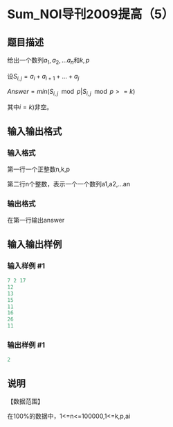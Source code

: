 # Sum_NOI导刊2009提高（5）

## 题目描述

给出一个数列$a_1,a_2,...a_n$和$k,p$

设$S_{i,j}=a_i+a_{i+1}+...+a_j$

$Answer=min(S_{i,j}\mod p|S_{i,j}\mod p>=k)$

其中$i=k)$非空。

## 输入输出格式

### 输入格式

第一行一个正整数n,k,p

第二行n个整数，表示一个一个数列a1,a2,...an

### 输出格式

在第一行输出answer

## 输入输出样例

### 输入样例 #1

```cpp
7 2 17
12
13
15
11
16
26
11
```


### 输出样例 #1

```cpp
2
```


## 说明

【数据范围】

在100%的数据中，1<=n<=100000,1<=k,p,ai

